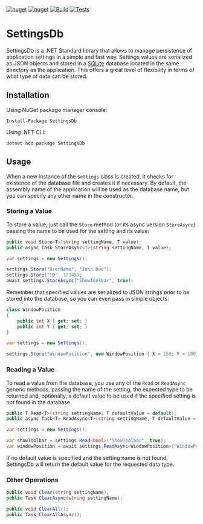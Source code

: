 [![nuget](https://img.shields.io/nuget/v/SettingsDb.svg)](https://www.nuget.org/packages/SettingsDb)
[![nuget](https://img.shields.io/nuget/dt/SettingsDb.svg)](https://www.nuget.org/packages/SettingsDb)
[![Build](https://github.com/igece/SettingsDb/actions/workflows/build.yml/badge.svg)](https://github.com/igece/SettingsDb/actions/workflows/build.yml)
[![Tests](https://github.com/igece/SettingsDb/actions/workflows/tests.yml/badge.svg)](https://github.com/igece/SettingsDb/actions/workflows/tests.yml)

# SettingsDb
SettingsDb is a .NET Standard library that allows to manage persistence of application settings in a simple and fast way. Settings values are serialized as JSON objects and stored in a [SQLite](http://sqlite.org) database located in the same directory as the application. This offers a great level of flexibility in terms of what type of data can be stored.


## Installation

Using NuGet package manager console:

```
Install-Package SettingsDb
```

Using .NET CLI:

```
dotnet add package SettingsDb
```


## Usage

When a new instance of the `Settings` class is created, it checks for existence of the database file and creates it if necessary. By default, the assembly name of the application will be used as the database name, but you can specify any other name in the constructor.

### Storing a Value

To store a value, just call the `Store` method (or its async version `StoreAsync`) passing the name to be used for the setting and its value:

``` C#
public void Store<T>(string settingName, T value);
public async Task StoreAsync<T>(string settingName, T value);
```
``` C#
var settings = new Settings();

settings.Store("UserName", "John Doe");
settings.Store("ID", 12345);
await settings.StoreAsync("ShowToolbar", true);
```

Remember that specified values are serialized to JSON strings prior to be stored into the database, so you can even pass in simple objects:

``` C#
class WindowPosition
{
    public int X { get; set; }
    public int Y { get; set; }
}

var settings = new Settings();

settings.Store("WindowPosition", new WindowPosition { X = 250; Y = 100});
```

### Reading a Value

To read a value from the database, you use any of the `Read` or `ReadAsync` generic methods, passing the name of the setting, the expected type to be returned
and, optionally, a default value to be used if the specified setting is not found in the database.

``` C#
public T Read<T>(string settingName, T defaultValue = default);
public async Task<T> ReadAsync<T>(string settingName, T defaultValue = default);
```
``` C#
var settings = new Settings();

var showToolbar = settings.Read<bool>("ShowToolbar", true);
var windowPosition = await settings.ReadAsync<WindowPosition>("WindowPosition");
```

If no default value is specified and the setting name is not found, SettingsDb will return the default value for the requested data type.

### Other Operations

```  C#
public void Clear(string settingName);
public Task ClearAsync(string settingName);
```
```  C#
public void ClearAll();
public Task ClearAllAsync();
```
